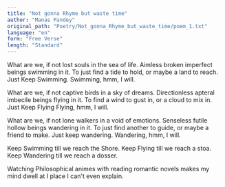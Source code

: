```yaml
---
title: "Not gonna Rhyme but waste time"
author: "Manas Pandey"
original_path: "Poetry/Not_gonna_Rhyme_but_waste_time/poem_1.txt"
language: "en"
form: "Free Verse"
length: "Standard"
---
```

What are we, if not lost souls in the sea of life.
Aimless broken imperfect beings swimming in it.
To just find a tide to hold, or maybe a land to reach.
Just Keep Swimming.
Swimming, hmm, I will.

What are we, if not captive birds in a sky of dreams.
Directionless apteral imbecile beings flying in it.
To find a wind to gust in, or a cloud to mix in.
Just Keep Flying
Flying, hmm, I will.

What are we, if not lone walkers in a void of emotions.
Senseless futile hollow beings wandering in it.
To just find another to guide, or maybe a friend to make.
Just keep wandering.
Wandering, hmm, I will.

Keep Swimming till we reach the Shore.
Keep Flying till we reach a stoa.
Keep Wandering till we reach a dosser.

Watching Philosophical animes with reading romantic novels makes my mind dwell at I place I can't even explain.